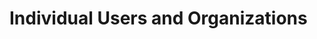 <!--
{
"name": "curate",
"version" : "0.1",
"title" : "Getting started with curation",
"description" : "Quick intro to the basics of curation on Outlearn",
"freshnessDate" : 2015-10-06,
"license" : "All Rights Reserved"
}
-->

<!-- @section -->

# Individual Users and Organizations
